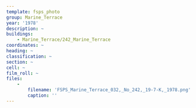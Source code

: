 ```yaml
---
template: fsps_photo
group: Marine_Terrace
year: '1978'
description: ~
buildings:
    - Marine_Terrace/242_Marine_Terrace
coordinates: ~
heading: ~
classification: ~
section: ~
cell: ~
film_roll: ~
files:
    -
        filename: 'FSPS_Marine_Terrace_032,_No_242,_19-7-K,_1978.png'
        caption: ''
---
```

